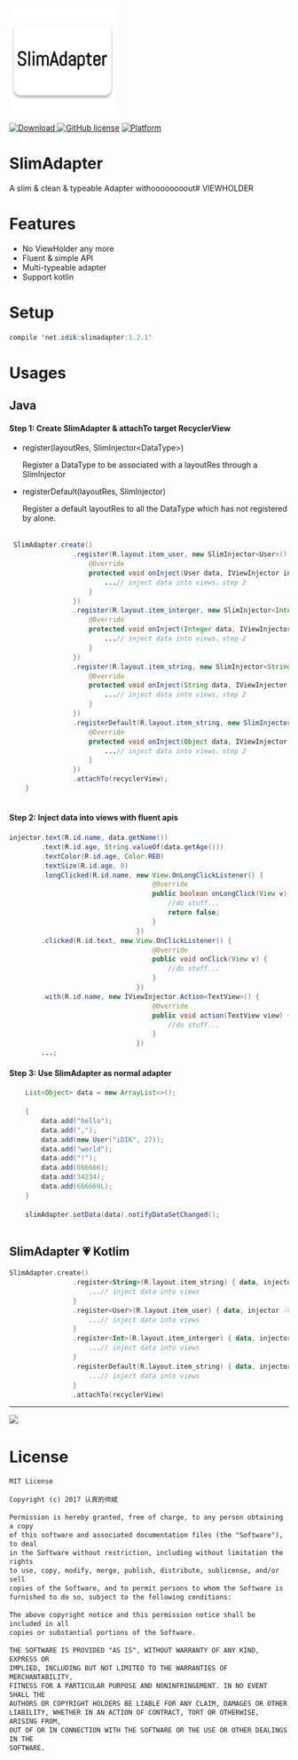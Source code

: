 ![logo](./slimadapter-logo.png)


[ ![Download](https://api.bintray.com/packages/idik-net/SlimAdapter/SlimAdapter/images/download.svg) ](https://bintray.com/idik-net/SlimAdapter/SlimAdapter/_latestVersion)
[![GitHub license](https://img.shields.io/badge/license-MIT-blue.svg)](https://raw.githubusercontent.com/MEiDIK/SlimAdapter/master/LICENSE)
[![Platform](https://img.shields.io/badge/platform-Android-green.svg)](http://developer.android.com/index.html)





# SlimAdapter
A slim &amp; clean &amp; typeable Adapter withoooooooout# VIEWHOLDER

# Features

* No ViewHolder any more
* Fluent & simple API
* Multi-typeable adapter
* Support kotlin

# Setup
```java
compile 'net.idik:slimadapter:1.2.1'
```

# Usages

## Java

#### Step 1: Create SlimAdapter & attachTo target RecyclerView

* register(layoutRes, SlimInjector\<DataType\>)

  Register a DataType to be associated with a layoutRes through a SlimInjector
 
* registerDefault(layoutRes, SlimInjector)

  Register a default layoutRes to all the DataType which has not registered by alone.

```java        

 SlimAdapter.create()
                .register(R.layout.item_user, new SlimInjector<User>() {
                    @Override
                    protected void onInject(User data, IViewInjector injector) {
                        ...// inject data into views，step 2
                    }
                })
                .register(R.layout.item_interger, new SlimInjector<Integer>() {
                    @Override
                    protected void onInject(Integer data, IViewInjector injector) {
                        ...// inject data into views，step 2
                    }
                })
                .register(R.layout.item_string, new SlimInjector<String>() {
                    @Override
                    protected void onInject(String data, IViewInjector injector) {
                        ...// inject data into views，step 2
                    }
                })
                .registerDefault(R.layout.item_string, new SlimInjector() {
                    @Override
                    protected void onInject(Object data, IViewInjector injector) {
                        ...// inject data into views，step 2
                    }
                })
                .attachTo(recyclerView);
    }
    
```


#### Step 2: Inject data into views with fluent apis

```java
injector.text(R.id.name, data.getName())
        .text(R.id.age, String.valueOf(data.getAge()))
        .textColor(R.id.age, Color.RED)
        .textSize(R.id.age, 8)
        .longClicked(R.id.name, new View.OnLongClickListener() {
                                    @Override
                                    public boolean onLongClick(View v) {
                                        //do stuff...
                                        return false;
                                    }
                                })
        .clicked(R.id.text, new View.OnClickListener() {
                                    @Override
                                    public void onClick(View v) {
                                        //do stuff...
                                    }
                                })
        .with(R.id.name, new IViewInjector.Action<TextView>() {
                                    @Override
                                    public void action(TextView view) {
                                        //do stuff...
                                    }
                                })
        ...;
```

#### Step 3: Use SlimAdapter as normal adapter

```Java
    List<Object> data = new ArrayList<>();

    {
        data.add("hello");
        data.add(",");
        data.add(new User("iDIK", 27));
        data.add("world");
        data.add("!");
        data.add(666666);
        data.add(34234);
        data.add(666669L);
    }
    
    slimAdapter.setData(data).notifyDataSetChanged();
    
```


## SlimAdapter 💗 Kotlim

```Kotlin
SlimAdapter.create()
                .register<String>(R.layout.item_string) { data, injector ->
                    ...// inject data into views
                }
                .register<User>(R.layout.item_user) { data, injector ->
                    ...// inject data into views
                }
                .register<Int>(R.layout.item_interger) { data, injector ->
                    ...// inject data into views
                }
                .registerDefault(R.layout.item_string) { data, injector ->
                    ...// inject data into views
                }
                .attachTo(recyclerView)
```


--------------

<a href='https://bintray.com/idik-net/SlimAdapter/SlimAdapter?source=watch' alt='Get automatic notifications about new "SlimAdapter" versions'><img src='https://www.bintray.com/docs/images/bintray_badge_color.png'></a>




# License

    MIT License

    Copyright (c) 2017 认真的帅斌

    Permission is hereby granted, free of charge, to any person obtaining a copy
    of this software and associated documentation files (the "Software"), to deal
    in the Software without restriction, including without limitation the rights
    to use, copy, modify, merge, publish, distribute, sublicense, and/or sell
    copies of the Software, and to permit persons to whom the Software is
    furnished to do so, subject to the following conditions:

    The above copyright notice and this permission notice shall be included in all
    copies or substantial portions of the Software.

    THE SOFTWARE IS PROVIDED "AS IS", WITHOUT WARRANTY OF ANY KIND, EXPRESS OR
    IMPLIED, INCLUDING BUT NOT LIMITED TO THE WARRANTIES OF MERCHANTABILITY,
    FITNESS FOR A PARTICULAR PURPOSE AND NONINFRINGEMENT. IN NO EVENT SHALL THE
    AUTHORS OR COPYRIGHT HOLDERS BE LIABLE FOR ANY CLAIM, DAMAGES OR OTHER
    LIABILITY, WHETHER IN AN ACTION OF CONTRACT, TORT OR OTHERWISE, ARISING FROM,
    OUT OF OR IN CONNECTION WITH THE SOFTWARE OR THE USE OR OTHER DEALINGS IN THE
    SOFTWARE.
